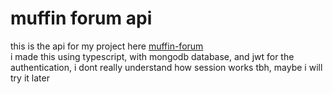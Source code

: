 # muffin forum api

this is the api for my project here [muffin-forum](https://github.com/mvfflin/muffin-forum)
<br>
i made this using typescript, with mongodb database, and jwt for the authentication, i dont really understand how session works tbh, maybe i will try it later
